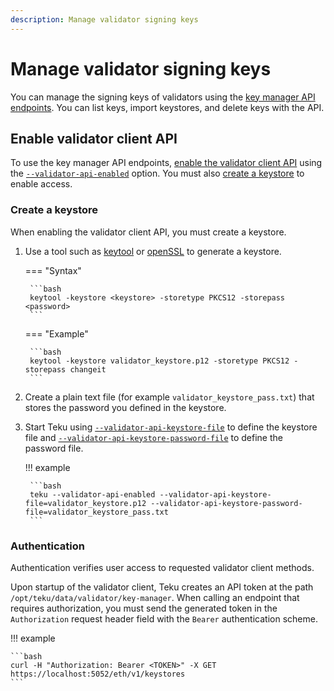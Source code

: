 ```yaml
---
description: Manage validator signing keys
---
```


# Manage validator signing keys

You can manage the signing keys of validators using the [key manager API endpoints](https://ethereum.github.io/keymanager-APIs/).
You can list keys, import keystores, and delete keys with the API.

## Enable validator client API

To use the key manager API endpoints, [enable the validator client API](../../Reference/Rest_API/Rest.md#enable-the-validator-client-api)
using the [`--validator-api-enabled`](../../Reference/CLI/CLI-Syntax.md#validator-api-enabled) option.
You must also [create a keystore](#create-a-keystore) to enable access.

### Create a keystore

When enabling the validator client API, you must create a keystore.

1.  Use a tool such as [keytool](https://docs.oracle.com/javase/6/docs/technotes/tools/solaris/keytool.html) or [openSSL](https://www.openssl.org/)
    to generate a keystore.

    === "Syntax"

         ```bash
         keytool -keystore <keystore> -storetype PKCS12 -storepass <password>
         ```

    === "Example"

         ```bash
         keytool -keystore validator_keystore.p12 -storetype PKCS12 -storepass changeit
         ```

2.  Create a plain text file (for example `validator_keystore_pass.txt`) that stores the
    password you defined in the keystore.

3.  Start Teku using [`--validator-api-keystore-file`](../../Reference/CLI/CLI-Syntax.md#validator-api-keystore-file)
    to define the keystore file and [`--validator-api-keystore-password-file`](../../Reference/CLI/CLI-Syntax.md#validator-api-keystore-password-file)
    to define the password file.

    !!! example

         ```bash
         teku --validator-api-enabled --validator-api-keystore-file=validator_keystore.p12 --validator-api-keystore-password-file=validator_keystore_pass.txt
         ```

### Authentication

Authentication verifies user access to requested validator client methods.

Upon startup of the validator client, Teku creates an API token at the path `/opt/teku/data/validator/key-manager`.
When calling an endpoint that requires authorization, you must send the generated token in the `Authorization` request header field with the `Bearer` authentication scheme.

!!! example

    ```bash
    curl -H "Authorization: Bearer <TOKEN>" -X GET https://localhost:5052/eth/v1/keystores
    ```
